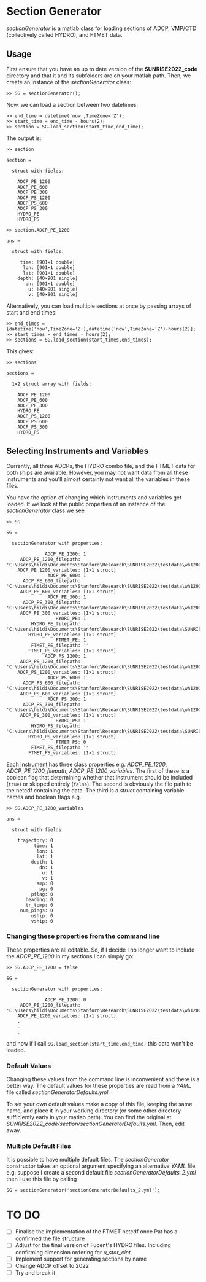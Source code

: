 # Section Generator

*sectionGenerator* is a matlab class for loading sections of ADCP, VMP/CTD (collectively called HYDRO), and FTMET data.

## Usage

First ensure that you have an up to date version of the **SUNRISE2022_code** directory and that it and its subfolders are on your matlab path. Then, we create an instance of the *sectionGenerator* class:

`>> SG = sectionGenerator();`

Now, we can load a section between two datetimes:

```
>> end_time = datetime('now',TimeZone='Z');
>> start_time = end_time - hours(2);
>> section = SG.load_section(start_time,end_time);
```

The output is:

```
>> section

section =

  struct with fields:

    ADCP_PE_1200
    ADCP_PE_600
    ADCP_PE_300
    ADCP_PS_1200
    ADCP_PS_600
    ADCP_PS_300
    HYDRO_PE
    HYDRO_PS

>> section.ADCP_PE_1200

ans =

  struct with fields:

     time: [901×1 double]
      lon: [901×1 double]
      lat: [901×1 double]
    depth: [40×901 single]
       dn: [901×1 double]
        u: [40×901 single]
        v: [40×901 single]

```

Alternatively, you can load multiple sections at once by passing arrays of start and end times:

```
>> end_times = [datetime('now',TimeZone='Z'),datetime('now',TimeZone='Z')-hours(2)];
>> start_times = end_times - hours(2);
>> sections = SG.load_section(start_times,end_times);
```

This gives:

```
>> sections

sections =

  1×2 struct array with fields:

    ADCP_PE_1200
    ADCP_PE_600
    ADCP_PE_300
    HYDRO_PE
    ADCP_PS_1200
    ADCP_PS_600
    ADCP_PS_300
    HYDRO_PS
```

## Selecting Instruments and Variables

Currently, all three ADCPs, the HYDRO combo file, and the FTMET data for both ships are available. However, you may not want data from all these instruments and you'll almost certainly not want all the variables in these files.

You have the option of changing which instruments and variables get loaded. If we look at the public properties of an instance of the *sectionGenerator* class we see

```
>> SG

SG =

  sectionGenerator with properties:

              ADCP_PE_1200: 1
     ADCP_PE_1200_filepath: 'C:\Users\hildi\Documents\Stanford\Research\SUNRISE2022\testdata\wh1200.nc'
    ADCP_PE_1200_variables: [1×1 struct]
               ADCP_PE_600: 1
      ADCP_PE_600_filepath: 'C:\Users\hildi\Documents\Stanford\Research\SUNRISE2022\testdata\wh1200.nc'
     ADCP_PE_600_variables: [1×1 struct]
               ADCP_PE_300: 1
      ADCP_PE_300_filepath: 'C:\Users\hildi\Documents\Stanford\Research\SUNRISE2022\testdata\wh1200.nc'
     ADCP_PE_300_variables: [1×1 struct]
                  HYDRO_PE: 1
         HYDRO_PE_filepath: 'C:\Users\hildi\Documents\Stanford\Research\SUNRISE2022\testdata\SUNRISE2021_PE_HydroCombo_Processed.nc'
        HYDRO_PE_variables: [1×1 struct]
                  FTMET_PE: 1
         FTMET_PE_filepath: ''
        FTMET_PE_variables: [1×1 struct]
              ADCP_PS_1200: 1
     ADCP_PS_1200_filepath: 'C:\Users\hildi\Documents\Stanford\Research\SUNRISE2022\testdata\wh1200.nc'
    ADCP_PS_1200_variables: [1×1 struct]
               ADCP_PS_600: 1
      ADCP_PS_600_filepath: 'C:\Users\hildi\Documents\Stanford\Research\SUNRISE2022\testdata\wh1200.nc'
     ADCP_PS_600_variables: [1×1 struct]
               ADCP_PS_300: 1
      ADCP_PS_300_filepath: 'C:\Users\hildi\Documents\Stanford\Research\SUNRISE2022\testdata\wh1200.nc'
     ADCP_PS_300_variables: [1×1 struct]
                  HYDRO_PS: 1
         HYDRO_PS_filepath: 'C:\Users\hildi\Documents\Stanford\Research\SUNRISE2022\testdata\SUNRISE2021_PE_HydroCombo_Processed.nc'
        HYDRO_PS_variables: [1×1 struct]
                  FTMET_PS: 0
         FTMET_PS_filepath: ''
        FTMET_PS_variables: [1×1 struct]
```

Each instrument has three class properties e.g. *ADCP_PE_1200*, *ADCP_PE_1200_filepath*, *ADCP_PE_1200_variables*. The first of these is a boolean flag that determining whether that instrument should be included (`true`) or skipped entirely (`false`). The second is obviously the file path to the netcdf containing the data. The third is a *struct* containing variable names and boolean flags e.g.

```
>> SG.ADCP_PE_1200_variables

ans =

  struct with fields:

    trajectory: 0
          time: 1
           lon: 1
           lat: 1
         depth: 1
            dn: 1
             u: 1
             v: 1
           amp: 0
            pg: 0
         pflag: 0
       heading: 0
       tr_temp: 0
     num_pings: 0
         uship: 0
         vship: 0
```

### Changing these properties from the command line

These properties are all editable. So, if I decide I no longer want to include the *ADCP_PE_1200* in my sections I can simply go:

```
>> SG.ADCP_PE_1200 = false

SG =

  sectionGenerator with properties:

              ADCP_PE_1200: 0
     ADCP_PE_1200_filepath: 'C:\Users\hildi\Documents\Stanford\Research\SUNRISE2022\testdata\wh1200.nc'
    ADCP_PE_1200_variables: [1×1 struct]
    .
    .
    .
```

and now if I call `SG.load_section(start_time,end_time)` this data won't be loaded.

### Default Values

Changing these values from the command line is inconvenient and there is a better way. The default values for these properties are read from a *YAML* file called *sectionGeneratorDefaults.yml*.

To set your own default values make a copy of this file, keeping the same name, and place it in your working directory (or some other directory sufficiently early in your matlab path). You can find the original at *SUNRISE2022_code/section/sectionGeneratorDefaults.yml*. Then, edit away.

### Multiple Default Files

It is possible to have multiple default files. The *sectionGenerator* constructor takes an optional argument specifying an alternative *YAML* file. e.g. suppose I create a second default file *sectionGeneratorDefaults_2.yml* then I use this file by calling

`SG = sectionGenerator('sectionGeneratorDefaults_2.yml');`

# TO DO

- [ ] Finalise the implementation of the FTMET netcdf once Pat has a confirmed the file structure
- [ ] Adjust for the final version of Fucent's HYDRO files. Including confirming dimension ordering for *u_star_cint*.
- [ ] Implement support for generating sections by name
- [ ] Change ADCP offset to 2022
- [ ] Try and break it
